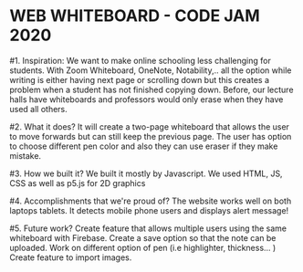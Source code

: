 # WEB WHITEBOARD - CODE JAM 2020 

#1. Inspiration: 
We want to make online schooling less challenging for students. With Zoom Whiteboard, OneNote, Notability,.. all the option while writing is either having next page or scrolling down but this creates a problem when a student has not finished copying down. Before, our lecture halls have whiteboards and professors would only erase when they have used all others.

#2. What it does? 
It will create a two-page whiteboard that allows the user to move forwards but can still keep the previous page. The user has option to choose different pen color and also they can use eraser if they make mistake. 

#3. How we built it?
We built it mostly by Javascript. We used HTML, JS, CSS as well as p5.js for 2D graphics

#4. Accomplishments that we're proud of? 
The website works well on both laptops tablets. It detects mobile phone users and displays alert message!

#5. Future work? 
Create feature that allows multiple users using the same whiteboard with Firebase. 
Create a save option so that the note can be uploaded. 
Work on different option of pen (i.e highlighter, thickness… ) 
Create feature to import images.
